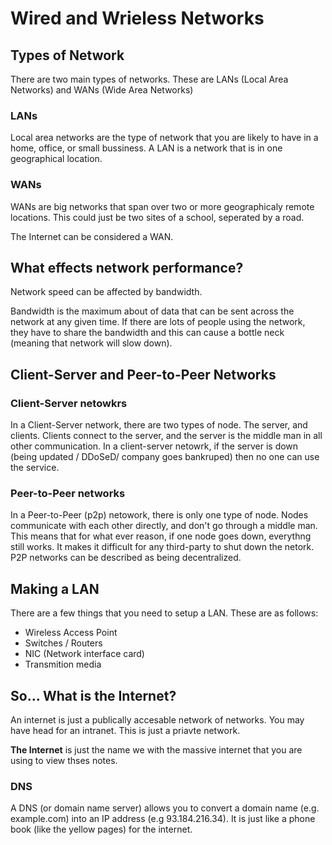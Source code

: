# Wired and Wrieless Networks
## Types of Network
There are two main types of networks. These are LANs (Local Area Networks) and WANs (Wide Area Networks)

### LANs
Local area networks are the type of network that you are likely to have in a home, office, or small bussiness.
A LAN is a network that is in one geographical location.

### WANs
WANs are big networks that span over two or more geographicaly remote locations.
This could just be two sites of a school, seperated by a road.

The Internet can be considered a WAN.

## What effects network performance?
Network speed can be affected by bandwidth.

Bandwidth is the maximum about of data that can be sent across the network at any given time.
If there are lots of people using the network, they have to share the bandwidth and this can cause a bottle neck (meaning that network will slow down).

## Client-Server and Peer-to-Peer Networks
### Client-Server netowkrs
In a Client-Server network, there are two types of node.
The server, and clients.
Clients connect to the server, and the server is the middle man in all other communication.
In a client-server netowrk, if the server is down (being updated / DDoSeD/ company goes bankruped) then no one can use the service.

### Peer-to-Peer networks
In a Peer-to-Peer (p2p) netowork, there is only one type of node.
Nodes communicate with each other directly, and don't go through a middle man.
This means that for what ever reason, if one node goes down, everythng still works.
It makes it difficult for any third-party to shut down the netork.
P2P networks can be described as being decentralized.

## Making a LAN
There are a few things that you need to setup a LAN.
These are as follows:
* Wireless Access Point
* Switches / Routers
* NIC (Network interface card)
* Transmition media

## So... What is the Internet?
An internet is just a publically accesable network of networks.
You may have head for an intranet.
This is just a priavte network.

**The Internet** is just the name we with the massive internet that you are using to view thses notes.

### DNS
A DNS (or domain name server) allows you to convert a domain name (e.g. example.com) into an IP address (e.g 93.184.216.34).
It is just like a phone book (like the yellow pages) for the internet.
